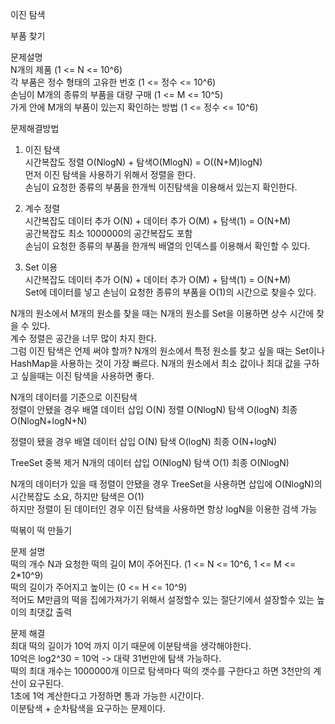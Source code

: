 이진 탐색   

부품 찾기   

문제설명      
N개의 제품 (1 <= N <= 10^6)        
각 부품은 정수 형태의 고유한 번호 (1 <= 정수 <= 10^6)        
손님이 M개의 종류의 부품을 대량 구매 (1 <= M <= 10^5)          
가게 안에 M개의 부품이 있는지 확인하는 방법 (1 <= 정수 <= 10^6)         

문제해결방법   
1. 이진 탐색    
시간복잡도 정렬 O(NlogN) + 탐색O(MlogN) = O((N+M)logN)           
먼저 이진 탐색을 사용하기 위해서 정렬을 한다.     
손님이 요청한 종류의 부품을 한개씩 이진탐색을 이용해서 있는지 확인한다.     

2. 계수 정렬   
시간복잡도 데이터 추가 O(N) + 데이터 추가 O(M) + 탐색(1) = O(N+M)     
공간복잡도 최소 1000000의 공간복잡도 포함            
손님이 요청한 종류의 부품을 한개씩 배열의 인덱스를 이용해서 확인할 수 있다.     

3. Set 이용   
시간복잡도 데이터 추가 O(N) + 데이터 추가 O(M) + 탐색(1) = O(N+M)        
Set에 데이터를 넣고 손님이 요청한 종류의 부품을 O(1)의 시간으로 찾을수 있다.     

N개의 원소에서 M개의 원소를 찾을 때는 N개의 원소를 Set을 이용하면 상수 시간에 찾을 수 있다.     
계수 정렬은 공간을 너무 많이 차지 한다.    
그럼 이진 탐색은 언제 써야 할까? 
N개의 원소에서 특정 원소를 찾고 싶을 때는 Set이나 HashMap을 사용하는 것이 가장 빠르다.
N개의 원소에서 최소 값이나 최대 값을 구하고 싶을때는 이진 탐색을 사용하면 좋다.

N개의 데이터를 기준으로
이진탐색      
정렬이 안됐을 경우
배열 데이터 삽입 O(N)
정렬 O(NlogN)
탐색 O(logN)
최종 O(NlogN+logN+N)

정렬이 됐을 경우
배열 데이터 삽입 O(N)
탐색 O(logN)
최종 O(N+logN)

TreeSet
중복 제거
N개의 데이터 삽입 O(NlogN)
탐색 O(1)
최종 O(NlogN)

N개의 데이터가 있을 때 
정렬이 안됐을 경우 TreeSet을 사용하면 삽입에 O(NlogN)의 시간복잡도 소요, 하지만 탐색은 O(1)    
하지만 정렬이 된 데이터인 경우 이진 탐색을 사용하면 항상 logN을 이용한 검색 가능 

떡볶이 떡 만들기   
   
문제 설명      
떡의 개수 N과 요청한 떡의 길이 M이 주어진다. (1 <= N <= 10^6, 1 <= M <= 2*10^9)    
떡의 길이가 주어지고 높이는 (0 <= H <= 10^9)    
적어도 M만큼의 떡을 집에가져가기 위해서 설정할수 있는 절단기에서 설장할수 있는 높이의 최댓값 출력     

문제 해결   
최대 떡의 길이가 10억 까지 이기 때문에 이분탐색을 생각해야한다.     
10억은 log2^30 = 10억 -> 대략 31번만에 탐색 가능하다.      
떡의 최대 개수는 1000000개 이므로 탐색마다 떡의 갯수를 구한다고 하면 3천만의 계산이 요구된다.     
1초에 1억 계산한다고 가정하면 통과 가능한 시간이다.    
이분탐색 + 순차탐색을 요구하는 문제이다.    
